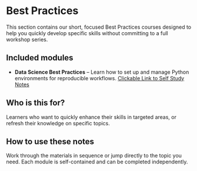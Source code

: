 # Best Practices 

This section contains our short, focused Best Practices courses designed to help you quickly develop specific skills without committing to a full workshop series.

## Included modules
- **Data Science Best Practices** – Learn how to set up and manage Python environments for reproducible workflows. [Clickable Link to Self Study Notes](data_science_best_practices.md)


## Who is this for?
Learners who want to quickly enhance their skills in targeted areas, or refresh their knowledge on specific topics.

## How to use these notes
Work through the materials in sequence or jump directly to the topic you need. Each module is self-contained and can be completed independently.
